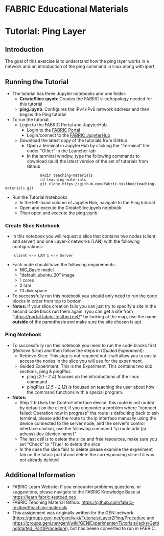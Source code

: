 # FABRIC Educational Materials
# Tutorial: Ping Layer
## Introduction
  The goal of this exercise is to understand how the ping layer works in a network and an introduction of the ping command in linux along with iperf

## Running the Tutorial
- The tutorial has three Jupyter notebooks and one folder:
    - **CreateSlice.ipynb**: Creates the FABRIC slice/topology needed for this tutorial
    - **ping.ipynb**: Configures the IPv4/IPv6 network address and then begins the Ping tutorial
- To run the tutorial:
   - Login to the FABRIC Portal and JupyterHub
    	- Login to the [FABRIC Portal](https://portal.fabric-testbed.net/)
    	- Login/connect to the [FABRIC JupyterHub](https://learn.fabric-testbed.net/knowledge-base/creating-your-first-experiment-in-jupyter-hub/)
   - Download the latest copy of the tutorials from GitHub
    	- Open a terminal in JupyterHub by clicking the "Terminal" tile under "Other" in the Launcher tab
    	- In the terminal window, type the following commands to download (pull) the latest version of the set of tutorials from Github
```
        	    mkdir teaching-materials
        	    cd teaching-materials
        	    git clone https://github.com/fabric-testbed/teaching-materials.git
```
   - Run the Tutorial Notebooks
    	- In the left-hand column of JupyterHub, navigate to the Ping tutorial
    	- Open and execute the CreateSlice.ipynb notebook
        - Then open and execute the ping.ipynb

### Create Slice Notebook
- In this notebook you will request a slice that contains two nodes (client, and server) and one Layer-2 networks (LAN) with the following configurations:
```
  	client <-> LAN 1 <-> Server
```
- Each node should have the following requirements:
	- NIC_Basic model
	- "default_ubuntu_20" image
	- 1 cores
	- 2 ram
	- 10 disk space
 - To successfully run this notebook you should only need to run the code blocks in order from top to bottom
 - **Notes:** If your slice creation fails you can just try to specify a site in the second code block run them again. (you can get a site from "https://portal.fabric-testbed.net/" by looking at the map, use the name **outside** of the parenthesis and make sure the site chosen is up)

### Ping Notebook
- To successfully run this notebook you need to run the code blocks first (*Retrieve Slice*) and then follow the steps in (*Guided Experiment*):
    - Retrieve Slice: This step is not required but it will allow you to easily access the nodes in the slice you will use for the experiment.
	- Guided Experiment: This is the Experiment, This contains two sub sections, ping & pingPlus. 
        - ping (*2.1* - *2.4*) focuses on the introductions of the linux command
        - pingPlus (*2.5* - *2.12*) is focused on teaching the user about how the command functions with a special program.
- **Notes:**
	- Step 2.6 Uses the Controll interface device, this route is not routed by default on the client, if you encounter a problem where "connect failed: Operation now in progress" the route is defoulting back to ssh terminal,
		please add the route to the ip interface manually using the device connected to the server node, and the server's control interface caution, use the following command "ip route add {ip adress} dev {device name}"
    - The last cell is to delete the slice and free resources, make sure you set "Check" to "True" to delete the slice
    - In the case the slice fails to delete please examine the experiment tab on the fabric portal and delete the corresponding slice if it was not already deleted

## Additional Information
- FABRIC Learn Website: If you encounter problems,questions, or suggestions, please navigate to the FABRIC Knowledge Base at https://learn.fabric-testbed.net/
- FABRIC Teaching Material Github: <https://github.com/fabric-testbed/teaching-materials>
- This assignment was originally written for the GENI network (<https://groups.geni.net/geni/wiki/Tutorials/Layer2Ping/Procedure> and <https://groups.geni.net/geni/wiki/GENIExperimenter/Tutorials/jacks/GettingStarted_PartI/Procedure>), but has beeen converted to run in FABRIC.
